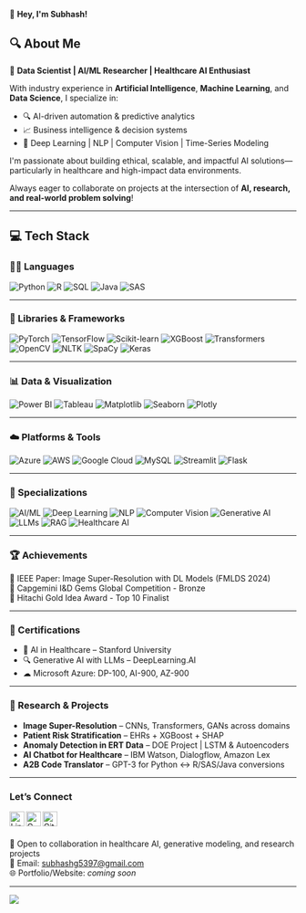 👋 **Hey, I'm Subhash!**

## 🔍 About Me 

🚀 **Data Scientist | AI/ML Researcher | Healthcare AI Enthusiast**

With industry experience in **Artificial Intelligence**, **Machine Learning**, and **Data Science**, I specialize in:

- 🔍 AI-driven automation & predictive analytics  
- 📈 Business intelligence & decision systems  
- 🤖 Deep Learning | NLP | Computer Vision | Time-Series Modeling  

I'm passionate about building ethical, scalable, and impactful AI solutions—particularly in healthcare and high-impact data environments.

Always eager to collaborate on projects at the intersection of **AI, research, and real-world problem solving**!

---

## 💻 Tech Stack

### 👨‍💻 Languages
![Python](https://img.shields.io/badge/Python-3776AB?style=for-the-badge&logo=python&logoColor=white)
![R](https://img.shields.io/badge/R-276DC3?style=for-the-badge&logo=r&logoColor=white)
![SQL](https://img.shields.io/badge/SQL-00758F?style=for-the-badge&logo=mysql&logoColor=white)
![Java](https://img.shields.io/badge/Java-ED8B00?style=for-the-badge&logo=java&logoColor=white)
![SAS](https://img.shields.io/badge/SAS-1B4FA1?style=for-the-badge&logo=sas&logoColor=white)

---

### 🧠 Libraries & Frameworks
![PyTorch](https://img.shields.io/badge/PyTorch-EE4C2C?style=for-the-badge&logo=PyTorch&logoColor=white)
![TensorFlow](https://img.shields.io/badge/TensorFlow-FF6F00?style=for-the-badge&logo=TensorFlow&logoColor=white)
![Scikit-learn](https://img.shields.io/badge/Scikit--Learn-F7931E?style=for-the-badge&logo=scikit-learn&logoColor=white)
![XGBoost](https://img.shields.io/badge/XGBoost-EC6B23?style=for-the-badge&logo=xgboost&logoColor=white)
![Transformers](https://img.shields.io/badge/Transformers-FFCC00?style=for-the-badge&logo=huggingface&logoColor=black)
![OpenCV](https://img.shields.io/badge/OpenCV-5C3EE8?style=for-the-badge&logo=opencv&logoColor=white)
![NLTK](https://img.shields.io/badge/NLTK-1C2D5A?style=for-the-badge&logo=python&logoColor=white)
![SpaCy](https://img.shields.io/badge/SpaCy-0085CA?style=for-the-badge&logo=spacy&logoColor=white)
![Keras](https://img.shields.io/badge/Keras-D00000?style=for-the-badge&logo=keras&logoColor=white)

---

### 📊 Data & Visualization
![Power BI](https://img.shields.io/badge/Power_BI-F2C811?style=for-the-badge&logo=powerbi&logoColor=black)
![Tableau](https://img.shields.io/badge/Tableau-E97627?style=for-the-badge&logo=tableau&logoColor=white)
![Matplotlib](https://img.shields.io/badge/Matplotlib-11557C?style=for-the-badge&logo=matplotlib&logoColor=white)
![Seaborn](https://img.shields.io/badge/Seaborn-2E8BC0?style=for-the-badge&logo=python&logoColor=white)
![Plotly](https://img.shields.io/badge/Plotly-3F4F75?style=for-the-badge&logo=plotly&logoColor=white)

---

### ☁️ Platforms & Tools
![Azure](https://img.shields.io/badge/Microsoft_Azure-0072C6?style=for-the-badge&logo=microsoftazure&logoColor=white)
![AWS](https://img.shields.io/badge/Amazon_AWS-232F3E?style=for-the-badge&logo=amazonaws&logoColor=white)
![Google Cloud](https://img.shields.io/badge/GCP-4285F4?style=for-the-badge&logo=googlecloud&logoColor=white)
![MySQL](https://img.shields.io/badge/MySQL-4479A1?style=for-the-badge&logo=mysql&logoColor=white)
![Streamlit](https://img.shields.io/badge/Streamlit-FF4B4B?style=for-the-badge&logo=streamlit&logoColor=white)
![Flask](https://img.shields.io/badge/Flask-000000?style=for-the-badge&logo=flask&logoColor=white)

---

### 🧪 Specializations
![AI/ML](https://img.shields.io/badge/AI/ML-1F8AC0?style=for-the-badge&logo=python&logoColor=white)
![Deep Learning](https://img.shields.io/badge/Deep%20Learning-FF007F?style=for-the-badge&logo=tensorflow&logoColor=white)
![NLP](https://img.shields.io/badge/NLP-8A2BE2?style=for-the-badge&logo=spacy&logoColor=white)
![Computer Vision](https://img.shields.io/badge/Computer%20Vision-228B22?style=for-the-badge&logo=opencv&logoColor=white)
![Generative AI](https://img.shields.io/badge/Generative%20AI-FFA500?style=for-the-badge&logo=openai&logoColor=white)
![LLMs](https://img.shields.io/badge/LLMs-FFD700?style=for-the-badge&logo=google&logoColor=black)
![RAG](https://img.shields.io/badge/RAG-8B0000?style=for-the-badge&logo=apache&logoColor=white)
![Healthcare AI](https://img.shields.io/badge/Healthcare%20AI-20C997?style=for-the-badge&logo=medidata&logoColor=white)


---

### 🏆 Achievements
🏅 IEEE Paper: Image Super-Resolution with DL Models (FMLDS 2024)  
🥉 Capgemini I&D Gems Global Competition - Bronze  
🏅 Hitachi Gold Idea Award - Top 10 Finalist  

---

### 📜 Certifications
- 🧬 AI in Healthcare – Stanford University  
- 🔍 Generative AI with LLMs – DeepLearning.AI  
- ☁ Microsoft Azure: DP-100, AI-900, AZ-900  

---

### 🧪 Research & Projects
- **Image Super-Resolution** – CNNs, Transformers, GANs across domains
- **Patient Risk Stratification** – EHRs + XGBoost + SHAP 
- **Anomaly Detection in ERT Data** – DOE Project | LSTM & Autoencoders  
- **AI Chatbot for Healthcare** – IBM Watson, Dialogflow, Amazon Lex  
- **A2B Code Translator** – GPT-3 for Python ↔ R/SAS/Java conversions

---

### Let’s Connect 
<a href="https://www.linkedin.com/in/g-subhash/" target="_blank">
  <img align="left" alt="LinkedIn" width="26px" src="https://cdn.jsdelivr.net/gh/devicons/devicon/icons/linkedin/linkedin-original.svg" />
</a>

<a href="mailto:subhashg5397@gmail.com" target="_blank">
  <img align="left" alt="Gmail" width="26px" src="https://upload.wikimedia.org/wikipedia/commons/4/4e/Gmail_Icon.png" />
</a>

<a href="https://github.com/SubhashG05" target="_blank">
  <img align="left" alt="GitHub" width="26px" src="https://cdn.jsdelivr.net/gh/devicons/devicon/icons/github/github-original.svg" />
</a>

<br/><br/>

💼 Open to collaboration in healthcare AI, generative modeling, and research projects  
📧 Email: subhashg5397@gmail.com  
🌐 Portfolio/Website: *coming soon*

---
[![](https://visitcount.itsvg.in/api?id=SubhashG05&label=Profile%20Views&color=1&icon=5&pretty=true)](https://visitcount.itsvg.in)
